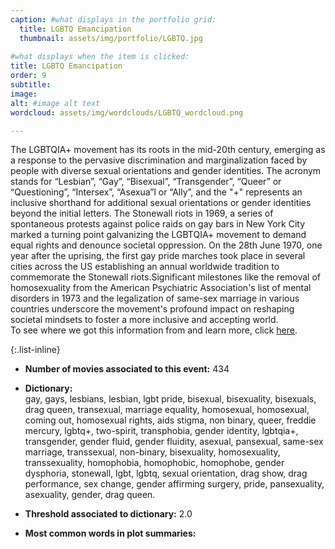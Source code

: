 ```yaml
---
caption: #what displays in the portfolio grid:
  title: LGBTQ Emancipation
  thumbnail: assets/img/portfolio/LGBTQ.jpg
  
#what displays when the item is clicked:
title: LGBTQ Emancipation
order: 9
subtitle: 
image:
alt: #image alt text
wordcloud: assets/img/wordclouds/LGBTQ_wordcloud.png

---
```

The LGBTQIA+ movement has its roots in the mid-20th century, emerging as a response to the pervasive discrimination and marginalization faced by people with diverse sexual orientations and gender identities. The acronym stands for “Lesbian”, “Gay”, “Bisexual”, “Transgender”, “Queer” or “Questioning”, “Intersex”, “Asexua”l or “Ally”, and the "+" represents an inclusive shorthand for additional sexual orientations or gender identities beyond the initial letters. The Stonewall riots in 1969, a series of spontaneous protests against police raids on gay bars in New York City marked a turning point galvanizing the LGBTQIA+ movement to demand equal rights and denounce societal oppression. On the 28th June 1970, one year after the uprising, the first gay pride marches took place in several cities across the US establishing an annual worldwide tradition to commemorate the Stonewall riots.Significant milestones like the removal of homosexuality from the American Psychiatric Association's list of mental disorders in 1973 and the legalization of same-sex marriage in various countries underscore the movement's profound impact on reshaping societal mindsets to foster a more inclusive and accepting world.\
To see where we got this information from and learn more, click [here](https://en.wikipedia.org/wiki/LGBT_history).

{:.list-inline} 
- **Number of movies associated to this event:** 434

- **Dictionary:**\
gay, gays, lesbians, lesbian, lgbt pride, bisexual, bisexuality, bisexuals, drag queen, transexual, marriage equality, homosexual, homosexual, coming out, homosexual rights, aids stigma, non binary, queer, freddie mercury, lgbtq+, two-spirit, transphobia, gender identity, lgbtqia+, transgender, gender fluid, gender fluidity, asexual, pansexual, same-sex marriage, transsexual, non-binary, bisexuality, homosexuality, transsexuality, homophobia, homophobic, homophobe, gender dysphoria, stonewall, lgbt, lgbtq, sexual orientation, drag show, drag performance, sex change, gender affirming surgery, pride, pansexuality, asexuality, gender, drag queen.

- **Threshold associated to dictionary:** 2.0

- **Most common words in plot summaries:** 
